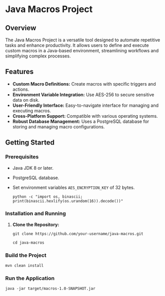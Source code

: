 # Java Macros Project

## Overview
The Java Macros Project is a versatile tool designed to automate repetitive tasks and enhance productivity. It allows users to define and execute custom macros in a Java-based environment, streamlining workflows and simplifying complex processes.

## Features
- **Custom Macro Definitions:** Create macros with specific triggers and actions.
- **Environment Variable Integration:** Use AES-256 to secure sensitive data on disk.
- **User-Friendly Interface:** Easy-to-navigate interface for managing and executing macros.
- **Cross-Platform Support:** Compatible with various operating systems.
- **Robust Database Management:** Uses a PostgreSQL database for storing and managing macro configurations.

## Getting Started

### Prerequisites
- Java JDK 8 or later.
- PostgreSQL database.
- Set environment variables `AES_ENCRYPTION_KEY` of 32 bytes.

  `python -c "import os, binascii; print(binascii.hexlify(os.urandom(16)).decode())"`

### Installation and Running
1. **Clone the Repository:**

   `git clone https://github.com/your-username/java-macros.git`

   `cd java-macros`

### Build the Project

   `mvn clean install`

### Run the Application
    
    java -jar target/macros-1.0-SNAPSHOT.jar
